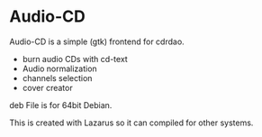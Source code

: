 # Audio-CD

Audio-CD is a simple (gtk) frontend for cdrdao.
   * burn audio CDs with cd-text
   * Audio normalization 
   * channels selection
   * cover creator

deb File is for 64bit Debian.

This is created with Lazarus so it can compiled for other systems.